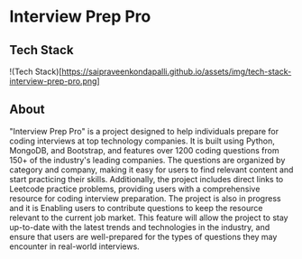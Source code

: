 # Interview Prep Pro
## Tech Stack
!(Tech Stack)[https://saipraveenkondapalli.github.io/assets/img/tech-stack-interview-prep-pro.png]

## About 
"Interview Prep Pro" is a project designed to help individuals prepare for coding interviews at top technology companies. It is built using Python, MongoDB, and Bootstrap, and features over 1200 coding questions from 150+ of the industry's leading companies. The questions are organized by category and company, making it easy for users to find relevant content and start practicing their skills. Additionally, the project includes direct links to Leetcode practice problems, providing users with a comprehensive resource for coding interview preparation. The project is also in progress and it is Enabling users to contribute questions to keep the resource relevant to the current job market. This feature will allow the project to stay up-to-date with the latest trends and technologies in the industry, and ensure that users are well-prepared for the types of questions they may encounter in real-world interviews.